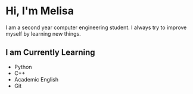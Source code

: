 
# Hi, I'm Melisa
I am a second year computer engineering student. I always try to improve myself by learning new things.

## I am Currently Learning
- Python
- C++
- Academic English
- Git

